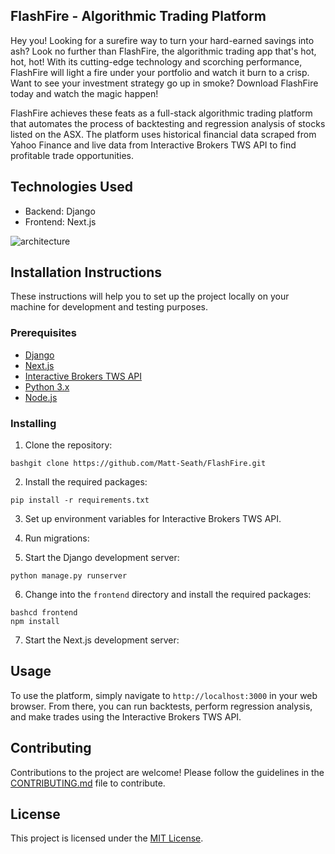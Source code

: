 ## FlashFire - Algorithmic Trading Platform

Hey you! Looking for a surefire way to turn your hard-earned savings into ash? Look no further than FlashFire, the algorithmic trading app that's hot, hot, hot! With its cutting-edge technology and scorching performance, FlashFire will light a fire under your portfolio and watch it burn to a crisp. Want to see your investment strategy go up in smoke? Download FlashFire today and watch the magic happen!

FlashFire achieves these feats as a full-stack algorithmic trading platform that automates the process of backtesting and regression analysis of stocks listed on the ASX. The platform uses historical financial data scraped from Yahoo Finance and live data from Interactive Brokers TWS API to find profitable trade opportunities.

## Technologies Used

-   Backend: Django
-   Frontend: Next.js

![architecture](https://user-images.githubusercontent.com/100132940/216249234-55b637ea-260a-4138-9c69-d24addc3def6.png)


## Installation Instructions

These instructions will help you to set up the project locally on your machine for development and testing purposes.

### Prerequisites

-   [Django](https://www.djangoproject.com/download/)
-   [Next.js](https://nextjs.org/docs#getting-started)
-   [Interactive Brokers TWS API](https://interactivebrokers.github.io/#tws-api-documentation)
-   [Python 3.x](https://www.python.org/downloads/)
-   [Node.js](https://nodejs.org/en/download/)

### Installing

1.  Clone the repository:

```
bashgit clone https://github.com/Matt-Seath/FlashFire.git

```

2.  Install the required packages:

```
pip install -r requirements.txt

```

3.  Set up environment variables for Interactive Brokers TWS API.
    
4.  Run migrations:
    

5.  Start the Django development server:

```
python manage.py runserver

```

6.  Change into the `frontend` directory and install the required packages:

```
bashcd frontend
npm install

```

7.  Start the Next.js development server:

## Usage

To use the platform, simply navigate to `http://localhost:3000` in your web browser. From there, you can run backtests, perform regression analysis, and make trades using the Interactive Brokers TWS API.

## Contributing

Contributions to the project are welcome! Please follow the guidelines in the [CONTRIBUTING.md](https://chat.openai.com/CONTRIBUTING.md) file to contribute.

## License

This project is licensed under the [MIT License](https://chat.openai.com/LICENSE).
